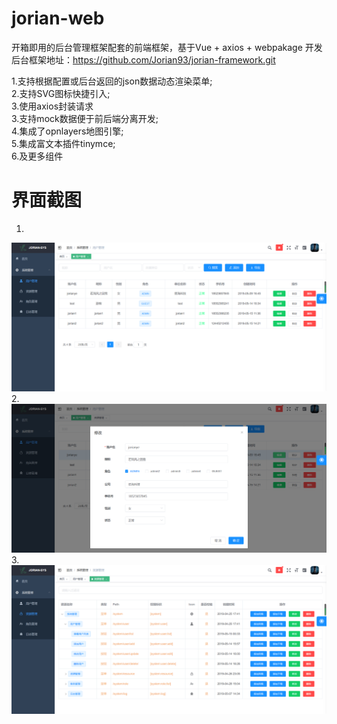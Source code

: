 # jorian-web
开箱即用的后台管理框架配套的前端框架，基于Vue + axios + webpakage 开发
后台框架地址：https://github.com/Jorian93/jorian-framework.git

1.支持根据配置或后台返回的json数据动态渲染菜单;  
2.支持SVG图标快捷引入;    
3.使用axios封装请求  
3.支持mock数据便于前后端分离开发;  
4.集成了opnlayers地图引擎;  
5.集成富文本插件tinymce;  
6.及更多组件  

# 界面截图
1.  
  ![image](https://github.com/Jorian93/hello-word/blob/master/images/2019-05-29_150510.png) 
2.  
  ![image](https://github.com/Jorian93/hello-word/blob/master/images/2019-05-29_150552.png) 
3.  
  ![image](https://github.com/Jorian93/hello-word/blob/master/images/2019-05-29_150617.png) 

